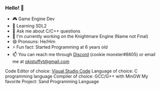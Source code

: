 ### Hello! 👋
- 🎮 Game Engine Dev
- 🌴 Learning SDL2
- 💬 Ask me about C/C++ questions
- 🔭 I'm currently working on the Knightmare Engine (Name not Final)
- 😄 Pronouns: He/Him
- ⚡ Fun fact: Started Programming at 6 years old
- 📫 You can reach me through [Discord](https://discord.com) (cookie monster#8605) or email me at okistuffyt@gmail.com

Code Editor of choice: [Visual Studio Code](https://code.visualstudio.com)
Language of choice: C programming language
Compiler of choice: GCC/G++ with MinGW
My favorite Project: Sand Programming Language


<!--
**OkiStuff/OkiStuff** is a ✨ _special_ ✨ repository because its `README.md` (this file) appears on your GitHub profile.

Here are some ideas to get you started:

- 🔭 I’m currently working on ...
- 🌱 I’m currently learning ...
- 👯 I’m looking to collaborate on ...
- 🤔 I’m looking for help with ...
- 💬 Ask me about ...
- 📫 How to reach me: ...
- 😄 Pronouns: ...
- ⚡ Fun fact: ...
-->
